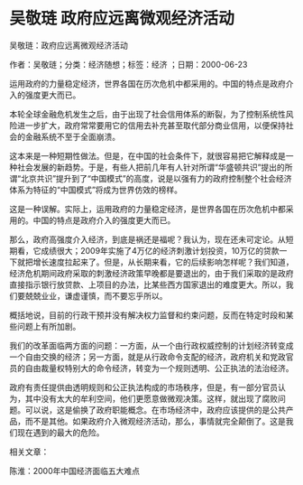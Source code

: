 # 吴敬琏  政府应远离微观经济活动  
  
吴敬琏：政府应远离微观经济活动  
作者：吴敬琏；分类：经济随想；标签：经济 ；日期：2000-06-23  
运用政府的力量稳定经济，世界各国在历次危机中都采用的。中国的特点是政府介入的强度更大而已。  
本轮全球金融危机发生之后，由于出现了社会信用体系的断裂，为了控制系统性风险进一步扩大，政府常常要用它的信用去补充甚至取代部分商业信用，以便保持社会的金融系统不至于全面崩溃。  
这本来是一种短期性做法。但是，在中国的社会条件下，就很容易把它解释成是一种社会发展的新趋势。于是，有些人把前几年有人针对所谓“华盛顿共识”提出的所谓“北京共识”提升到了“中国模式”的高度，说是以强有力的政府控制整个社会经济体系为特征的“中国模式”将成为世界仿效的榜样。  
这是一种误解。实际上，运用政府的力量稳定经济，是世界各国在历次危机中都采用的。中国的特点是政府介入的强度更大而已。  
那么，政府高强度介入经济，到底是祸还是福呢？我认为，现在还未可定论。从短期看，它成绩很大；2009年实施了4万亿的经济刺激计划投资，10万亿的贷款一下就把增长速度拉起来了。但是，从长期来看，它的后续影响怎样呢？我们知道，经济危机期间政府采取的刺激经济政策早晚都是要退出的，由于我们采取的是政府直接指示银行放贷款、上项目的办法，比某些西方国家退出的难度更大。所以，我们要兢兢业业，谦虚谨慎，而不要忘乎所以。  
概括地说，目前的行政干预并没有解决权力监督和约束问题，反而在特定时段和某些问题上有所加剧。  
我们的改革面临两方面的问题：一方面，从一个由行政权威控制的计划经济转变成一个自由交换的经济；另一方面，就是从行政命令支配的经济，政府机关和党政官员的自由裁量权特别大的命令经济，转变为一个规则透明、公正执法的法治经济。  
政府有责任提供由透明规则和公正执法构成的市场秩序，但是，有一部分官员认为，其中没有太大的牟利空间，他们更愿意做微观决策。这样，就出现了腐败问题。可以说，这是偷换了政府职能概念。在市场经济中，政府应该提供的是公共产品，而不是其他。如果政府介入微观经济活动，那么，事情就完全颠倒了。这是我们现在遇到的最大的危险。  
  
相关文章：  
陈淮：2000年中国经济面临五大难点